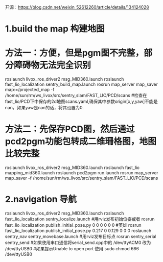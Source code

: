 开源：https://blog.csdn.net/weixin_52612260/article/details/134124028

# 1.build the map 构建地图
# 方法一：方便，但是pgm图不完整，部分障碍物无法完全识别
roslaunch livox_ros_driver2 msg_MID360.launch
roslaunch fast_lio_localization sentry_build_map.launch
rosrun map_server map_saver map:=/projected_map -f /home/sun/rm/ws_livox/src/sentry_slam/FAST_LIO/PCD/scans
#检查在fast_lio/PCD下中保存的2d地图scans.yaml,确保其中参数origin[x,y,yaw]不能是nan，如果yaw是nan的话，将其设置为0.

# 方法二：先保存PCD图，然后通过pcd2pgm功能包转成二维珊格图，地图比较完整
roslaunch livox_ros_driver2 msg_MID360.launch
roslaunch fast_lio mapping_mid360.launch
roslaunch pcd2pgm run.launch
rosrun map_server map_saver -f /home/sun/rm/ws_livox/src/sentry_slam/FAST_LIO/PCD/scans

# 2.navigation 导航

roslaunch livox_ros_driver2 msg_MID360.launch
roslaunch fast_lio_localization sentry_localize.launch
#用rviz发布初始位姿或者 rosrun fast_lio_localization publish_initial_pose.py 0 0 0 0 0 0
#英雄 rosrun fast_lio_localization publish_initial_pose.py 0.217 0 0.129 0 0 0
roslaunch sentry_nav sentry_movebase.launch
#用rviz发布目标点
rosrun sentry_serial sentry_send
#如果使用串口通信将serial_send.cpp中的 /dev/ttyACM0 改为 /dev/ttyUSB0
#如果提示Unable to open port 使用 sudo chmod 666 /dev/ttyUSB0

